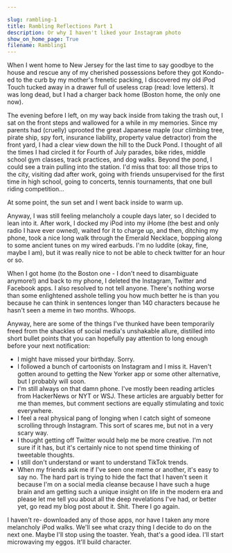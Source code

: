 ```yaml
---

slug: rambling-1
title: Rambling Reflections Part 1
description: Or why I haven't liked your Instagram photo
show_on_home_page: True
filename: Rambling1
---
```


When I went home to New Jersey for the last time to say goodbye to the house and rescue any of my cherished possessions before they got Kondo-ed to the curb by my mother's frenetic packing, I discovered my old iPod Touch tucked away in a drawer full of useless crap (read: love letters). It was long dead, but I had a charger back home (Boston home, the only one now). 

The evening before I left, on my way back inside from taking the trash out, I sat on the front steps and wallowed for a while in my memories. Since my parents had (cruelly) uprooted the great Japanese maple (our climbing tree, pirate ship, spy fort, insurance liability, property value detractor) from the front yard, I had a clear view down the hill to the Duck Pond. I thought of all the times I had circled it for Fourth of July parades, bike rides, middle school gym classes, track practices, and dog walks. Beyond the pond, I could see a train pulling into the station. I'd miss that too: all those trips to the city, visiting dad after work, going with friends unsupervised for the first time in high school, going to concerts, tennis tournaments, that one bull riding competition... 

At some point, the sun set and I went back inside to warm up. 

Anyway, I was still feeling melancholy a couple days later, so I decided to lean into it. After work, I docked my iPod into my iHome (the best and only radio I have ever owned), waited for it to charge up, and then, ditching my phone, took a nice long walk through the Emerald Necklace, bopping along to some ancient tunes on my wired earbuds. I'm no luddite (okay, fine, maybe I am), but it was really nice to not be able to check twitter for an hour or so. 

When I got home (to the Boston one - I don't need to disambiguate anymore!) and back to my phone, I deleted the Instagram, Twitter and Facebook apps. I also resolved to not tell anyone. There's nothing worse than some enlightened asshole telling you how much better he is than you because he can think in sentences longer than 140 characters because he hasn't seen a meme in two months. Whoops. 

Anyway, here are some of the things I've thunked have been temporarily freed from the shackles of social media's unshakable allure, distilled into short bullet points that you can hopefully pay attention to long enough before your next notification:

- I might have missed your birthday. Sorry. 
- I followed a bunch of cartoonists on Instagram and I miss it. Haven't gotten around to getting the New Yorker app or some other alternative, but I probably will soon.
- I'm still always on that damn phone. I've mostly been reading articles from HackerNews or NYT or WSJ. These articles are arguably better for me than memes, but comment sections are equally stimulating and toxic everywhere. 
- I feel a real physical pang of longing when I catch sight of someone scrolling through Instagram. This sort of scares me, but not in a very scary way. 
- I thought getting off Twitter would help me be more creative. I'm not sure if it has, but it's certainly nice to not spend time thinking of tweetable thoughts.
-  I still don't understand or want to understand TikTok trends. 
-  When my friends ask me if I've seen one meme or another, it's easy to say no. The hard part is trying to hide the fact that I haven't seen it because I'm on a social media cleanse because I have such a huge brain and am getting such a unique insight on life in the modern era and please let me tell you about all the deep revelations I've had, or better yet, go read my blog post about it. Shit. There I go again. 

I haven't re- downloaded any of those apps, nor have I taken any more melancholy iPod walks. We'll see what crazy thing I decide to do on the next one. Maybe I'll stop using the toaster. Yeah, that's a good idea. I'll start microwaving my eggos. It'll build character. 